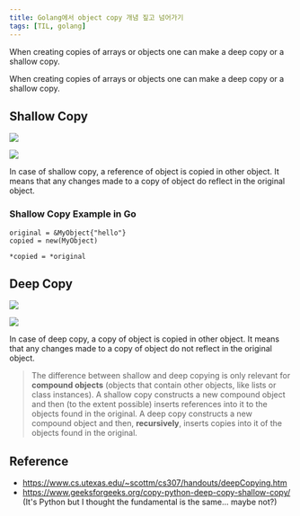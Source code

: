 ```yaml
---
title: Golang에서 object copy 개념 짚고 넘어가기
tags: [TIL, golang]
---
```


When creating copies of arrays or objects one can make a deep copy or a shallow copy.

<!--more-->

When creating copies of arrays or objects one can make a deep copy or a shallow copy.

## Shallow Copy
![](https://cdncontribute.geeksforgeeks.org/wp-content/uploads/shallow-copy.jpg)

![](https://www.cs.utexas.edu/~scottm/images/deep_v1.gif)

In case of shallow copy, a reference of object is copied in other object. It means that any changes made to a copy of object do reflect in the original object.

### Shallow Copy Example in Go

```golang
original = &MyObject{"hello"}
copied = new(MyObject)

*copied = *original
```

## Deep Copy
![](https://cdncontribute.geeksforgeeks.org/wp-content/uploads/deep-copy.jpg)

![](https://www.cs.utexas.edu/~scottm/images/deep_v3.gif)

In case of deep copy, a copy of object is copied in other object. It means that any changes made to a copy of object do not reflect in the original object.


> The difference between shallow and deep copying is only relevant for **compound objects** (objects that contain other objects, like lists or class instances).
A shallow copy constructs a new compound object and then (to the extent possible) inserts references into it to the objects found in the original.
A deep copy constructs a new compound object and then, **recursively**, inserts copies into it of the objects found in the original.

## Reference
- https://www.cs.utexas.edu/~scottm/cs307/handouts/deepCopying.htm
- https://www.geeksforgeeks.org/copy-python-deep-copy-shallow-copy/ (It's Python but I thought the fundamental is the same... maybe not?)